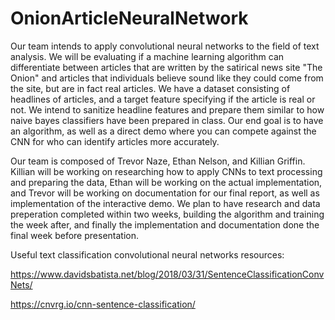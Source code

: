# OnionArticleNeuralNetwork

Our team intends to apply convolutional neural networks to the field of text analysis. We will be evaluating if a machine learning algorithm can differentiate between articles that are written by the satirical news site "The Onion" and articles that individuals believe sound like they could come from the site, but are in fact real articles. We have a dataset consisting of headlines of articles, and a target feature specifying if the article is real or not. We intend to sanitize headline features and prepare them similar to how naive bayes classifiers have been prepared in class. Our end goal is to have an algorithm, as well as a direct demo where you can compete against the CNN for who can identify articles more accurately. 

Our team is composed of Trevor Naze, Ethan Nelson, and Killian Griffin. Killian will be working on researching how to apply CNNs to text processing and preparing the data, Ethan will be working on the actual implementation, and Trevor will be working on documentation for our final report, as well as implementation of the interactive demo. We plan to have research and data preperation completed within two weeks, building the algorithm and training the week after, and finally the implementation and documentation done the final week before presentation.

Useful text classification convolutional neural networks resources:

https://www.davidsbatista.net/blog/2018/03/31/SentenceClassificationConvNets/

https://cnvrg.io/cnn-sentence-classification/
